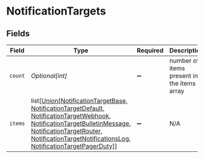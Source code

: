 # NotificationTargets


## Fields

| Field                                                                                                                                                                                                                                                                | Type                                                                                                                                                                                                                                                                 | Required                                                                                                                                                                                                                                                             | Description                                                                                                                                                                                                                                                          |
| -------------------------------------------------------------------------------------------------------------------------------------------------------------------------------------------------------------------------------------------------------------------- | -------------------------------------------------------------------------------------------------------------------------------------------------------------------------------------------------------------------------------------------------------------------- | -------------------------------------------------------------------------------------------------------------------------------------------------------------------------------------------------------------------------------------------------------------------- | -------------------------------------------------------------------------------------------------------------------------------------------------------------------------------------------------------------------------------------------------------------------- |
| `count`                                                                                                                                                                                                                                                              | *Optional[int]*                                                                                                                                                                                                                                                      | :heavy_minus_sign:                                                                                                                                                                                                                                                   | number of items present in the items array                                                                                                                                                                                                                           |
| `items`                                                                                                                                                                                                                                                              | list[[Union[NotificationTargetBase, NotificationTargetDefault, NotificationTargetWebhook, NotificationTargetBulletinMessage, NotificationTargetRouter, NotificationTargetNotificationsLog, NotificationTargetPagerDuty]](../../models/shared/notificationtarget.md)] | :heavy_minus_sign:                                                                                                                                                                                                                                                   | N/A                                                                                                                                                                                                                                                                  |